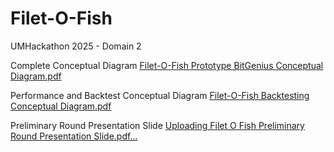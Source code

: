 # Filet-O-Fish
UMHackathon 2025 - Domain 2

Complete Conceptual Diagram
[Filet-O-Fish Prototype BitGenius Conceptual Diagram.pdf](https://github.com/user-attachments/files/19718020/Filet-O-Fish.Prototype.BitGenius.Conceptual.Diagram.pdf)


Performance and Backtest Conceptual Diagram
[Filet-O-Fish Backtesting Conceptual Diagram.pdf](https://github.com/user-attachments/files/19718025/Filet-O-Fish.Backtesting.Conceptual.Diagram.pdf)

Preliminary Round Presentation Slide
[Uploading Filet O Fish Preliminary Round Presentation Slide.pdf…]()
